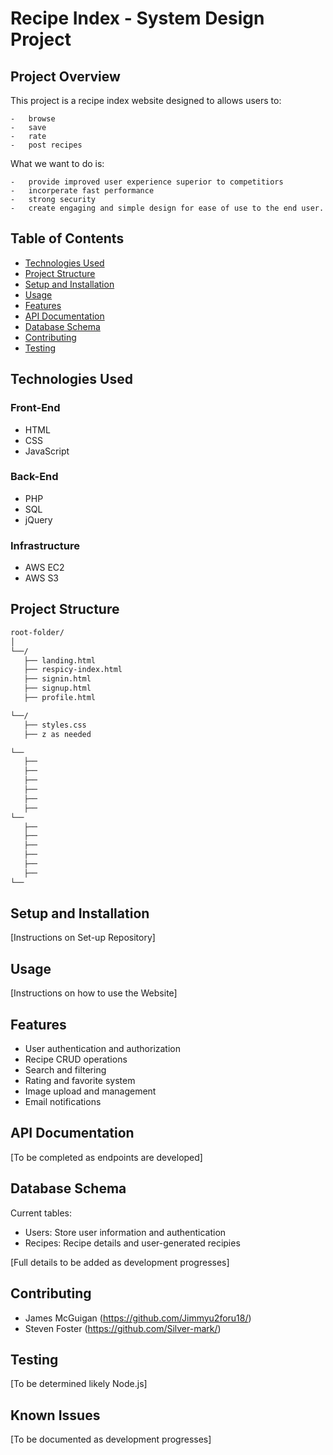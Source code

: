 # Recipe Index - System Design Project

## Project Overview

This project is a recipe index website designed to allows users to: 
	
 	-	browse
	-	save 
	-	rate 
	-	post recipes 
What we want to do is: 

	-	provide improved user experience superior to competitiors 
	-	incorperate fast performance  
	-	strong security  
	-	create engaging and simple design for ease of use to the end user.

## Table of Contents

- [Technologies Used](#technologies-used)
- [Project Structure](#project-structure)
- [Setup and Installation](#setup-and-installation)
- [Usage](#usage)
- [Features](#features)
- [API Documentation](#api-documentation)
- [Database Schema](#database-schema)
- [Contributing](#contributing)
- [Testing](#testing)

## Technologies Used

### Front-End
- HTML
- CSS
- JavaScript


### Back-End
- PHP
- SQL
- jQuery


### Infrastructure
- AWS EC2
- AWS S3



## Project Structure
```bash
root-folder/
│
└──/
   ├── landing.html
   ├── respicy-index.html
   ├── signin.html
   ├── signup.html
   ├── profile.html

└──/
   ├── styles.css
   ├── z as needed

└──
   ├──
   ├──
   ├──
   ├──
   ├──
   ├──
└──
   ├──
   ├──
   ├──
   ├──
   ├──
   ├──
└──
```


## Setup and Installation

[Instructions on Set-up Repository]


## Usage

[Instructions on how to use the Website]


## Features

- User authentication and authorization
- Recipe CRUD operations
- Search and filtering
- Rating and favorite system
- Image upload and management
- Email notifications


## API Documentation

[To be completed as endpoints are developed]


## Database Schema

Current tables:
- Users: Store user information and authentication
- Recipes: Recipe details and user-generated recipies

[Full details to be added as development progresses]


## Contributing

- James McGuigan (https://github.com/Jimmyu2foru18/)
- Steven Foster (https://github.com/Silver-mark/)

## Testing

[To be determined likely Node.js]


## Known Issues

[To be documented as development progresses]


